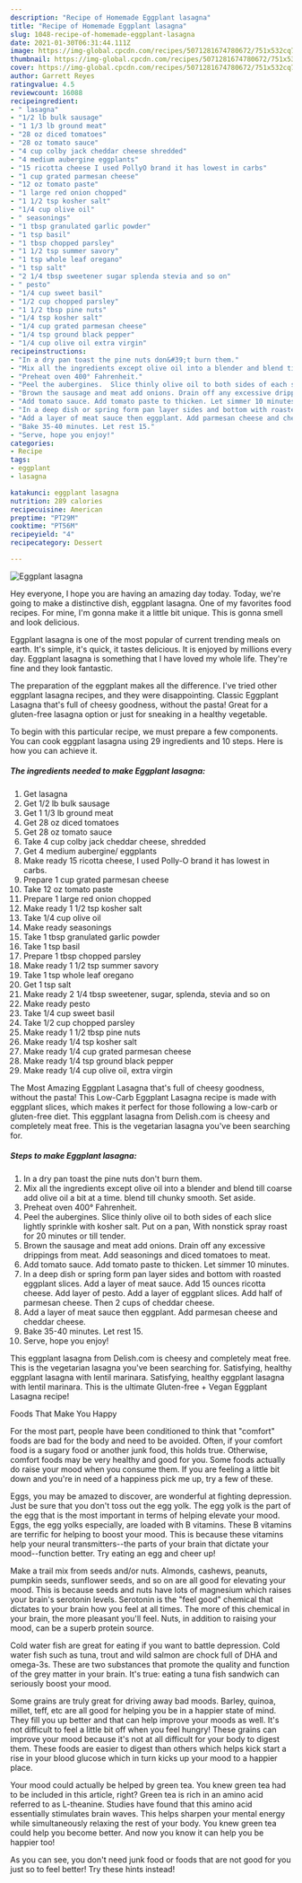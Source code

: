 ```yaml
---
description: "Recipe of Homemade Eggplant lasagna"
title: "Recipe of Homemade Eggplant lasagna"
slug: 1048-recipe-of-homemade-eggplant-lasagna
date: 2021-01-30T06:31:44.111Z
image: https://img-global.cpcdn.com/recipes/5071281674780672/751x532cq70/eggplant-lasagna-recipe-main-photo.jpg
thumbnail: https://img-global.cpcdn.com/recipes/5071281674780672/751x532cq70/eggplant-lasagna-recipe-main-photo.jpg
cover: https://img-global.cpcdn.com/recipes/5071281674780672/751x532cq70/eggplant-lasagna-recipe-main-photo.jpg
author: Garrett Reyes
ratingvalue: 4.5
reviewcount: 16088
recipeingredient:
- " lasagna"
- "1/2 lb bulk sausage"
- "1 1/3 lb ground meat"
- "28 oz diced tomatoes"
- "28 oz tomato sauce"
- "4 cup colby jack cheddar cheese shredded"
- "4 medium aubergine eggplants"
- "15 ricotta cheese I used PollyO brand it has lowest in carbs"
- "1 cup grated parmesan cheese"
- "12 oz tomato paste"
- "1 large red onion chopped"
- "1 1/2 tsp kosher salt"
- "1/4 cup olive oil"
- " seasonings"
- "1 tbsp granulated garlic powder"
- "1 tsp basil"
- "1 tbsp chopped parsley"
- "1 1/2 tsp summer savory"
- "1 tsp whole leaf oregano"
- "1 tsp salt"
- "2 1/4 tbsp sweetener sugar splenda stevia and so on"
- " pesto"
- "1/4 cup sweet basil"
- "1/2 cup chopped parsley"
- "1 1/2 tbsp pine nuts"
- "1/4 tsp kosher salt"
- "1/4 cup grated parmesan cheese"
- "1/4 tsp ground black pepper"
- "1/4 cup olive oil extra virgin"
recipeinstructions:
- "In a dry pan toast the pine nuts don&#39;t burn them."
- "Mix all the ingredients except olive oil into a blender and blend till coarse add olive oil a bit at a time. blend till chunky smooth. Set aside."
- "Preheat oven 400° Fahrenheit."
- "Peel the aubergines.  Slice thinly olive oil to both sides of each slice lightly sprinkle with kosher salt. Put on a pan, With nonstick spray roast for 20 minutes or till tender."
- "Brown the sausage and meat add onions. Drain off any excessive drippings from meat. Add seasonings and diced tomatoes to meat."
- "Add tomato sauce. Add tomato paste to thicken. Let simmer 10 minutes."
- "In a deep dish or spring form pan layer sides and bottom with roasted eggplant slices. Add a layer of meat sauce. Add 15 ounces ricotta cheese. Add layer of pesto. Add a layer of eggplant slices. Add half of parmesan cheese. Then 2 cups of cheddar cheese."
- "Add a layer of meat sauce then eggplant. Add parmesan cheese and cheddar cheese."
- "Bake 35-40 minutes. Let rest 15."
- "Serve, hope you enjoy!"
categories:
- Recipe
tags:
- eggplant
- lasagna

katakunci: eggplant lasagna 
nutrition: 289 calories
recipecuisine: American
preptime: "PT29M"
cooktime: "PT56M"
recipeyield: "4"
recipecategory: Dessert

---
```



![Eggplant lasagna](https://img-global.cpcdn.com/recipes/5071281674780672/751x532cq70/eggplant-lasagna-recipe-main-photo.jpg)

Hey everyone, I hope you are having an amazing day today. Today, we're going to make a distinctive dish, eggplant lasagna. One of my favorites food recipes. For mine, I'm gonna make it a little bit unique. This is gonna smell and look delicious.

Eggplant lasagna is one of the most popular of current trending meals on earth. It's simple, it's quick, it tastes delicious. It is enjoyed by millions every day. Eggplant lasagna is something that I have loved my whole life. They're fine and they look fantastic.

The preparation of the eggplant makes all the difference. I&#39;ve tried other eggplant lasagna recipes, and they were disappointing. Classic Eggplant Lasagna that&#39;s full of cheesy goodness, without the pasta! Great for a gluten-free lasagna option or just for sneaking in a healthy vegetable.


To begin with this particular recipe, we must prepare a few components. You can cook eggplant lasagna using 29 ingredients and 10 steps. Here is how you can achieve it.

<!--inarticleads1-->

##### The ingredients needed to make Eggplant lasagna:

1. Get  lasagna
1. Get 1/2 lb bulk sausage
1. Get 1 1/3 lb ground meat
1. Get 28 oz diced tomatoes
1. Get 28 oz tomato sauce
1. Take 4 cup colby jack cheddar cheese, shredded
1. Get 4 medium aubergine/ eggplants
1. Make ready 15 ricotta cheese, I used Polly-O brand it has lowest in carbs.
1. Prepare 1 cup grated parmesan cheese
1. Take 12 oz tomato paste
1. Prepare 1 large red onion chopped
1. Make ready 1 1/2 tsp kosher salt
1. Take 1/4 cup olive oil
1. Make ready  seasonings
1. Take 1 tbsp granulated garlic powder
1. Take 1 tsp basil
1. Prepare 1 tbsp chopped parsley
1. Make ready 1 1/2 tsp summer savory
1. Take 1 tsp whole leaf oregano
1. Get 1 tsp salt
1. Make ready 2 1/4 tbsp sweetener, sugar, splenda, stevia and so on
1. Make ready  pesto
1. Take 1/4 cup sweet basil
1. Take 1/2 cup chopped parsley
1. Make ready 1 1/2 tbsp pine nuts
1. Make ready 1/4 tsp kosher salt
1. Make ready 1/4 cup grated parmesan cheese
1. Make ready 1/4 tsp ground black pepper
1. Make ready 1/4 cup olive oil, extra virgin


The Most Amazing Eggplant Lasagna that&#39;s full of cheesy goodness, without the pasta! This Low-Carb Eggplant Lasagna recipe is made with eggplant slices, which makes it perfect for those following a low-carb or gluten-free diet. This eggplant lasagna from Delish.com is cheesy and completely meat free. This is the vegetarian lasagna you&#39;ve been searching for. 

<!--inarticleads2-->

##### Steps to make Eggplant lasagna:

1. In a dry pan toast the pine nuts don&#39;t burn them.
1. Mix all the ingredients except olive oil into a blender and blend till coarse add olive oil a bit at a time. blend till chunky smooth. Set aside.
1. Preheat oven 400° Fahrenheit.
1. Peel the aubergines.  Slice thinly olive oil to both sides of each slice lightly sprinkle with kosher salt. Put on a pan, With nonstick spray roast for 20 minutes or till tender.
1. Brown the sausage and meat add onions. Drain off any excessive drippings from meat. Add seasonings and diced tomatoes to meat.
1. Add tomato sauce. Add tomato paste to thicken. Let simmer 10 minutes.
1. In a deep dish or spring form pan layer sides and bottom with roasted eggplant slices. Add a layer of meat sauce. Add 15 ounces ricotta cheese. Add layer of pesto. Add a layer of eggplant slices. Add half of parmesan cheese. Then 2 cups of cheddar cheese.
1. Add a layer of meat sauce then eggplant. Add parmesan cheese and cheddar cheese.
1. Bake 35-40 minutes. Let rest 15.
1. Serve, hope you enjoy!


This eggplant lasagna from Delish.com is cheesy and completely meat free. This is the vegetarian lasagna you&#39;ve been searching for. Satisfying, healthy eggplant lasagna with lentil marinara. Satisfying, healthy eggplant lasagna with lentil marinara. This is the ultimate Gluten-free + Vegan Eggplant Lasagna recipe! 

Foods That Make You Happy


For the most part, people have been conditioned to think that "comfort" foods are bad for the body and need to be avoided. Often, if your comfort food is a sugary food or another junk food, this holds true. Otherwise, comfort foods may be very healthy and good for you. Some foods actually do raise your mood when you consume them. If you are feeling a little bit down and you're in need of a happiness pick me up, try a few of these.

Eggs, you may be amazed to discover, are wonderful at fighting depression. Just be sure that you don't toss out the egg yolk. The egg yolk is the part of the egg that is the most important in terms of helping elevate your mood. Eggs, the egg yolks especially, are loaded with B vitamins. These B vitamins are terrific for helping to boost your mood. This is because these vitamins help your neural transmitters--the parts of your brain that dictate your mood--function better. Try eating an egg and cheer up!

Make a trail mix from seeds and/or nuts. Almonds, cashews, peanuts, pumpkin seeds, sunflower seeds, and so on are all good for elevating your mood. This is because seeds and nuts have lots of magnesium which raises your brain's serotonin levels. Serotonin is the "feel good" chemical that dictates to your brain how you feel at all times. The more of this chemical in your brain, the more pleasant you'll feel. Nuts, in addition to raising your mood, can be a superb protein source.

Cold water fish are great for eating if you want to battle depression. Cold water fish such as tuna, trout and wild salmon are chock full of DHA and omega-3s. These are two substances that promote the quality and function of the grey matter in your brain. It's true: eating a tuna fish sandwich can seriously boost your mood. 

Some grains are truly great for driving away bad moods. Barley, quinoa, millet, teff, etc are all good for helping you be in a happier state of mind. They fill you up better and that can help improve your moods as well. It's not difficult to feel a little bit off when you feel hungry! These grains can improve your mood because it's not at all difficult for your body to digest them. These foods are easier to digest than others which helps kick start a rise in your blood glucose which in turn kicks up your mood to a happier place.

Your mood could actually be helped by green tea. You knew green tea had to be included in this article, right? Green tea is rich in an amino acid referred to as L-theanine. Studies have found that this amino acid essentially stimulates brain waves. This helps sharpen your mental energy while simultaneously relaxing the rest of your body. You knew green tea could help you become better. And now you know it can help you be happier too!

As you can see, you don't need junk food or foods that are not good for you just so to feel better! Try  these hints  instead!

